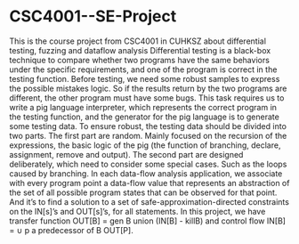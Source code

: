 # CSC4001--SE-Project
This is the course project from CSC4001 in CUHKSZ about differential testing, fuzzing and dataflow analysis
Differential testing is a black-box technique to compare whether two programs have the same behaviors under the specific requirements, and one of the program is correct in the testing function. Before testing, we need some robust samples to express the possible mistakes logic. So if the results return by the two programs are different, the other program must have some bugs.
This task requires us to write a pig language interpreter, which represents the correct program in the testing function, and the generator for the pig language is to generate some testing data. To ensure robust, the testing data should be divided into two parts. The first part are random. Mainly focused on the recursion of the expressions, the basic logic of the pig (the function of branching, declare, assignment, remove and output). The second part are designed deliberately, which need to consider some special cases. Such as the loops caused by branching.
In each data-flow analysis application, we associate with every program point a data-flow value that represents an abstraction of the set of all possible program states that can be observed for that point. And it’s to find a solution to a set of safe-approximation-directed constraints on the IN[s]’s and OUT[s]’s, for all statements. In this project, we have transfer function OUT[B] = gen B union (IN[B] - killB) and control flow IN[B] = ∪ p a predecessor of B OUT[P].
